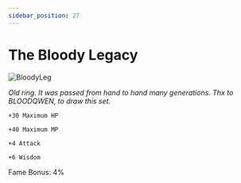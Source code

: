```yaml
---
sidebar_position: 27
---
```


# The Bloody Legacy

![BloodyLeg](http://i.imgur.com/d8FPoOE.png)

<i>Old ring. It was passed from hand to hand many generations. Thx to BLOODQWEN, to draw this set.</i>

    +30 Maximum HP
    
    +40 Maximum MP
    
    +4 Attack
    
    +6 Wisdom
    
Fame Bonus: 4%
